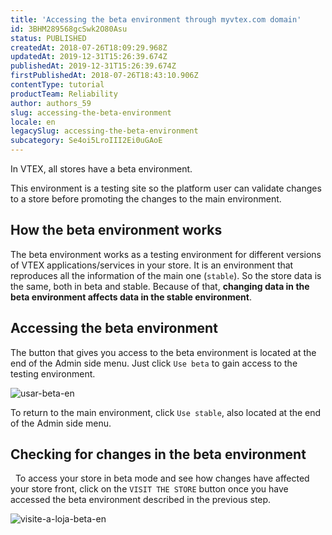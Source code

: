 ```yaml
---
title: 'Accessing the beta environment through myvtex.com domain'
id: 3BHM289568gcSwk2O80Asu
status: PUBLISHED
createdAt: 2018-07-26T18:09:29.968Z
updatedAt: 2019-12-31T15:26:39.674Z
publishedAt: 2019-12-31T15:26:39.674Z
firstPublishedAt: 2018-07-26T18:43:10.906Z
contentType: tutorial
productTeam: Reliability
author: authors_59
slug: accessing-the-beta-environment
locale: en
legacySlug: accessing-the-beta-environment
subcategory: Se4oi5LroIII2Ei0uGAoE
---
```


In VTEX, all stores have a beta environment.

This environment is a testing site so the platform user can validate changes to a store before promoting the changes to the main environment.

## How the beta environment works

The beta environment works as a testing environment for different versions of VTEX applications/services in your store. It is an environment that reproduces all the information of the main one (`stable`). So the store data is the same, both in beta and stable. Because of that, __changing data in the beta environment affects data in the stable environment__.

## Accessing the beta environment

The button that gives you access to the beta environment is located at the end of the Admin side menu. Just click `Use beta` to gain access to the testing environment.

![usar-beta-en](https://images.ctfassets.net/alneenqid6w5/1k3Qb8gAGOsqQwMSK4Y6mG/579c06f9af8be8142bdd617ae2fdc502/usar-beta-en.png)

<div class="alert alert-info">
To return to the main environment, click <code>Use stable</code>, also located at the end of the Admin side menu.
</div>

## Checking for changes in the beta environment
 
To access your store in beta mode and see how changes have affected your store front, click on the `VISIT THE STORE` button once you have accessed the beta environment described in the previous step.

![visite-a-loja-beta-en](https://images.ctfassets.net/alneenqid6w5/23HFLXk6I8OMSG8oGY4Wsw/cf4ef21978d3c1a2bb720d52b1468a0f/visite-a-loja-beta-en.png)
